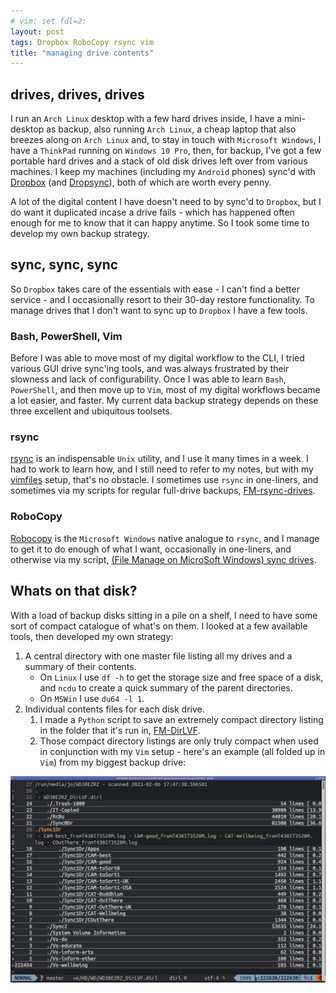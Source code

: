 ```yaml
---
# vim: set fdl=2:
layout: post
tags: Dropbox RoboCopy rsync vim
title: "managing drive contents"
---
```


## drives, drives, drives
I run an `Arch Linux` desktop with a few hard drives inside, I have a mini-desktop as backup, also running `Arch Linux`, a cheap laptop that also breezes along on `Arch Linux` and, to stay in touch with `Microsoft Windows`, I have a `ThinkPad` running on `Windows 10 Pro`, then, for backup, I've got a few portable hard drives and a stack of old disk drives left over from various machines. I keep my machines (including my `Android` phones) sync'd with [Dropbox](http://en.wikipedia.org/wiki/Dropbox_%28storage_provider%29) (and [Dropsync](https://play.google.com/store/apps/details?id=com.ttxapps.dropsync)), both of which are worth every penny.

A lot of the digital content I have doesn't need to by sync'd to `Dropbox`, but I do want it duplicated incase a drive fails - which has happened often enough for me to know that it can happy anytime. So I took some time to develop my own backup strategy.

## sync, sync, sync
So `Dropbox` takes care of the essentials with ease - I can't find a better service - and I occasionally resort to their 30-day restore functionality. To manage drives that I don't want to sync up to `Dropbox` I have a few tools.

### Bash, PowerShell, Vim
Before I was able to move most of my digital workflow to the CLI, I tried various GUI drive sync'ing tools, and was always frustrated by their slowness and lack of configurability. Once I was able to learn `Bash`, `PowerShell`, and then move up to `Vim`, most of my digital workflows became a lot easier, and faster. My current data backup strategy depends on these three excellent and ubiquitous toolsets.

### rsync
[rsync](http://en.wikipedia.org/wiki/Rsync) is an indispensable `Unix` utility, and I use it many times in a week. I had to work to learn how, and I still need to refer to my notes, but with my [vimfiles](https://github.com/harriott/vimfiles) setup, that's no obstacle. I sometimes use `rsync` in one-liners, and sometimes via my scripts for regular full-drive backups, [FM-rsync-drives](https://github.com/harriott/FM-rsync-drives).

### RoboCopy
[Robocopy](http://en.wikipedia.org/wiki/Robocopy) is the `Microsoft Windows` native analogue to `rsync`, and I manage to get it to do enough of what I want, occasionally in one-liners, and otherwise via my script, [(File Manage on MicroSoft Windows) sync drives](https://github.com/harriott/FM-MSWin-syncDrives).

## Whats on that disk?
With a load of backup disks sitting in a pile on a shelf, I need to have some sort of compact catalogue of what's on them. I looked at a few available tools, then developed my own strategy:

1. A central directory with one master file listing all my drives and a summary of their contents.
    - On `Linux` I use `df -h` to get the storage size and free space of a disk, and `ncdu` to create a quick summary of the parent directories.
    - On `MSWin` I use `du64 -l 1`.
1. Individual contents files for each disk drive.
    1. I made a `Python` script to save an extremely compact directory listing in the folder that it's run in, [FM-DirLVF](https://github.com/harriott/FM-DirLVF).
    1. Those compact directory listings are only truly compact when used in conjunction with my `Vim` setup - here's an example (all folded up in `Vim`) from my biggest backup drive:

![WD30EZRZ](/assets/2023-02-04-managing_drive_contents/WD30EZRZ.jpg)

